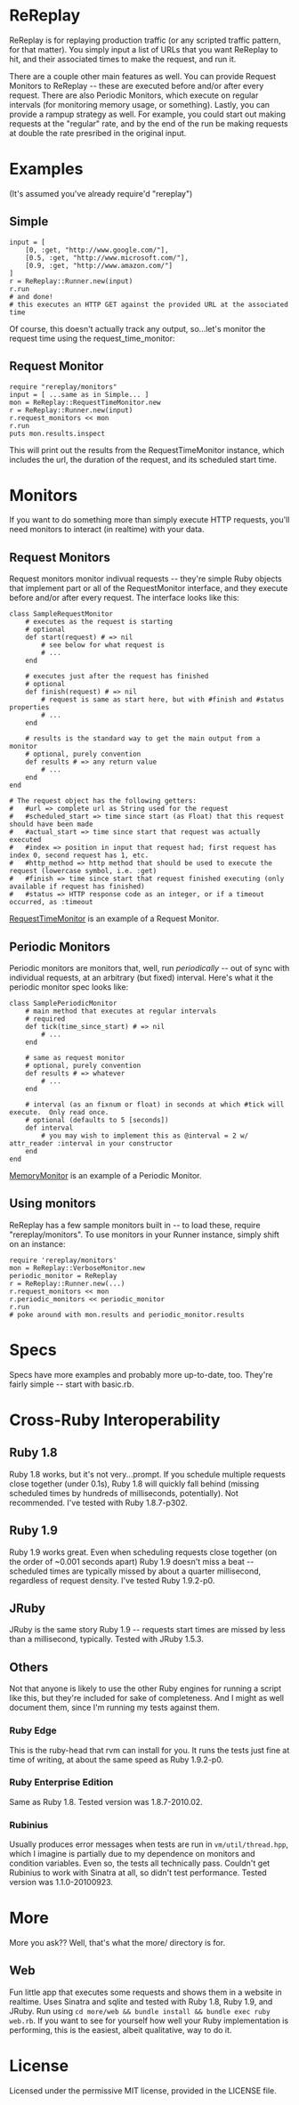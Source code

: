 # ReReplay

ReReplay is for replaying production traffic (or any scripted traffic pattern, for that matter).  You simply input a list of URLs that you want ReReplay to hit, and their associated times to make the request, and run it.

There are a couple other main features as well.  You can provide Request Monitors to ReReplay -- these are executed before and/or after every request.  There are also Periodic Monitors, which execute on regular intervals (for monitoring memory usage, or something).  Lastly, you can provide a rampup strategy as well.  For example, you could start out making requests at the "regular" rate, and by the end of the run be making requests at double the rate presribed in the original input.

# Examples

(It's assumed you've already require'd "rereplay")

## Simple
	input = [
		[0, :get, "http://www.google.com/"],
		[0.5, :get, "http://www.microsoft.com/"],
		[0.9, :get, "http://www.amazon.com/"]
	]
	r = ReReplay::Runner.new(input)
	r.run
	# and done!
	# this executes an HTTP GET against the provided URL at the associated time

Of course, this doesn't actually track any output, so...let's monitor the request time using the request_time_monitor:

## Request Monitor
    require "rereplay/monitors"
    input = [ ...same as in Simple... ]
    mon = ReReplay::RequestTimeMonitor.new
    r = ReReplay::Runner.new(input)
    r.request_monitors << mon
    r.run
    puts mon.results.inspect

This will print out the results from the RequestTimeMonitor instance, which includes the url, the duration of the request, and its scheduled start time.

# Monitors

If you want to do something more than simply execute HTTP requests, you'll need monitors to interact (in realtime) with your data.

## Request Monitors

Request monitors monitor indivual requests -- they're simple Ruby objects that implement part or all of the RequestMonitor interface, and they execute before and/or after every request.  The interface looks like this:

	class SampleRequestMonitor
		# executes as the request is starting
		# optional
		def start(request) # => nil
			# see below for what request is
			# ...
		end
		
		# executes just after the request has finished
		# optional
		def finish(request) # => nil
			# request is same as start here, but with #finish and #status properties
			# ...
		end
		
		# results is the standard way to get the main output from a monitor
		# optional, purely convention
		def results # => any return value
			# ...
		end
	end
	
	# The request object has the following getters:
	# 	#url => complete url as String used for the request
	# 	#scheduled_start => time since start (as Float) that this request should have been made
	# 	#actual_start => time since start that request was actually executed
	# 	#index => position in input that request had; first request has index 0, second request has 1, etc.
	# 	#http_method => http method that should be used to execute the request (lowercase symbol, i.e. :get)
	# 	#finish => time since start that request finished executing (only available if request has finished)
	# 	#status => HTTP response code as an integer, or if a timeout occurred, as :timeout
	
[RequestTimeMonitor](blob/master/lib/rereplay/monitors/request_time_monitor.rb) is an example of a Request Monitor.

## Periodic Monitors

Periodic monitors are monitors that, well, run *periodically* -- out of sync with individual requests, at an arbitrary (but fixed) interval.  Here's what it the periodic monitor spec looks like:

	class SamplePeriodicMonitor
		# main method that executes at regular intervals
		# required
		def tick(time_since_start) # => nil
			# ...
		end
		
		# same as request monitor
		# optional, purely convention
		def results # => whatever
			# ...
		end
		
		# interval (as an fixnum or float) in seconds at which #tick will execute.  Only read once.
		# optional (defaults to 5 [seconds])
		def interval
			# you may wish to implement this as @interval = 2 w/ attr_reader :interval in your constructor
		end
	end
	
[MemoryMonitor](blob/master/lib/rereplay/monitors/memory_monitor.rb) is an example of a Periodic Monitor.
	
## Using monitors

ReReplay has a few sample monitors built in -- to load these, require "rereplay/monitors".  To use monitors in your Runner instance, simply shift on an instance:

	require 'rereplay/monitors'
	mon = ReReplay::VerboseMonitor.new
	periodic_monitor = ReReplay
	r = ReReplay::Runner.new(...)
	r.request_monitors << mon
	r.periodic_monitors << periodic_monitor
	r.run
	# poke around with mon.results and periodic_monitor.results
	
# Specs

Specs have more examples and probably more up-to-date, too.  They're fairly simple -- start with basic.rb.

# Cross-Ruby Interoperability

## Ruby 1.8

Ruby 1.8 works, but it's not very...prompt.  If you schedule multiple requests close together (under 0.1s), Ruby 1.8 will quickly fall behind (missing scheduled times by hundreds of milliseconds, potentially).  Not recommended.  I've tested with Ruby 1.8.7-p302.

## Ruby 1.9

Ruby 1.9 works great.  Even when scheduling requests close together (on the order of ~0.001 seconds apart) Ruby 1.9 doesn't miss a beat -- scheduled times are typically missed by about a quarter millisecond, regardless of request density.  I've tested Ruby 1.9.2-p0.

## JRuby

JRuby is the same story Ruby 1.9 -- requests start times are missed by less than a millisecond, typically.  Tested with JRuby 1.5.3.

## Others

Not that anyone is likely to use the other Ruby engines for running a script like this, but they're included for sake of completeness.  And I might as well document them, since I'm running my tests against them.

### Ruby Edge

This is the ruby-head that rvm can install for you.  It runs the tests just fine at time of writing, at about the same speed as Ruby 1.9.2-p0.

### Ruby Enterprise Edition

Same as Ruby 1.8.  Tested version was 1.8.7-2010.02.

### Rubinius

Usually produces error messages when tests are run in `vm/util/thread.hpp`, which I imagine is partially due to my dependence on monitors and condition variables.  Even so, the tests all technically pass.  Couldn't get Rubinius to work with Sinatra at all, so didn't test performance.  Tested version was 1.1.0-20100923.

# More

More you ask??  Well, that's what the more/ directory is for.

## Web

Fun little app that executes some requests and shows them in a website in realtime.  Uses Sinatra and sqlite and tested with Ruby 1.8, Ruby 1.9, and JRuby.  Run using `cd more/web && bundle install && bundle exec ruby web.rb`.  If you want to see for yourself how well your Ruby implementation is performing, this is the easiest, albeit qualitative, way to do it.

# License

Licensed under the permissive MIT license, provided in the LICENSE file.
